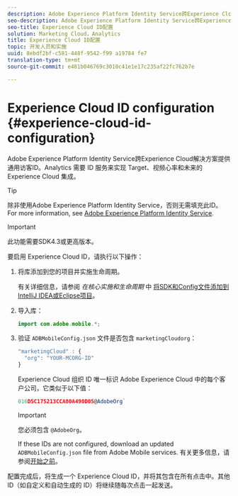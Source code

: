 ```yaml
---
description: Adobe Experience Platform Identity Service跨Experience Cloud解决方案提供通用访客ID。Analytics 需要 ID 服务来实现 Target、视频心率和未来的 Experience Cloud 集成。
seo-description: Adobe Experience Platform Identity Service跨Experience Cloud解决方案提供通用访客ID。Analytics 需要 ID 服务来实现 Target、视频心率和未来的 Experience Cloud 集成。
seo-title: Experience Cloud ID配置
solution: Marketing Cloud，Analytics
title: Experience Cloud ID配置
topic: 开发人员和实施
uuid: 8ebdf2bf-c581-448f-9542-f99 a19784 fe7
translation-type: tm+mt
source-git-commit: e481b046769c3010c41e1e17c235af22fc762b7e

---
```



# Experience Cloud ID configuration {#experience-cloud-id-configuration}

Adobe Experience Platform Identity Service跨Experience Cloud解决方案提供通用访客ID。Analytics 需要 ID 服务来实现 Target、视频心率和未来的 Experience Cloud 集成。

>[!TIP]
>
>除非使用Adobe Experience Platform Identity Service，否则无需填充此ID。For more information, see [Adobe Experience Platform Identity Service](https://marketing.adobe.com/resources/help/en_US/mcvid/).

>[!IMPORTANT]
>
>此功能需要SDK4.3或更高版本。

要启用 Experience Cloud ID，请执行以下操作：

1. 将库添加到您的项目并实施生命周期。

   有关详细信息，请参阅 *在核心实施和生命周期* 中 [将SDK和Config文件添加到IntelliJ IDEA或Eclipse项目](/help/android/getting-started/dev-qs.md)。

1. 导入库：

   ```java
   import com.adobe.mobile.*;
   ```

1. 验证 `ADBMobileConfig.json` 文件是否包含 `marketingCloudorg`：

   ```js
   "marketingCloud" : { 
     "org": "YOUR-MCORG-ID" 
   }
   ```

   Experience Cloud 组织 ID 唯一标识 Adobe Experience Cloud 中的每个客户公司，它类似于以下值：

   ```js
   016D5C175213CCA80A490D05@AdobeOrg`
   ```

   >[!IMPORTANT]
   >
   >您必须包含 `@AdobeOrg`。

   If these IDs are not configured, download an updated `ADBMobileConfig.json` file from Adobe Mobile services. 有关更多信息，请参阅[开始之前](/help/android/getting-started/requirements.md)。

配置完成后，将生成一个 Experience Cloud ID，并将其包含在所有点击中。其他 ID（如自定义和自动生成的 ID）将继续随每次点击一起发送。
